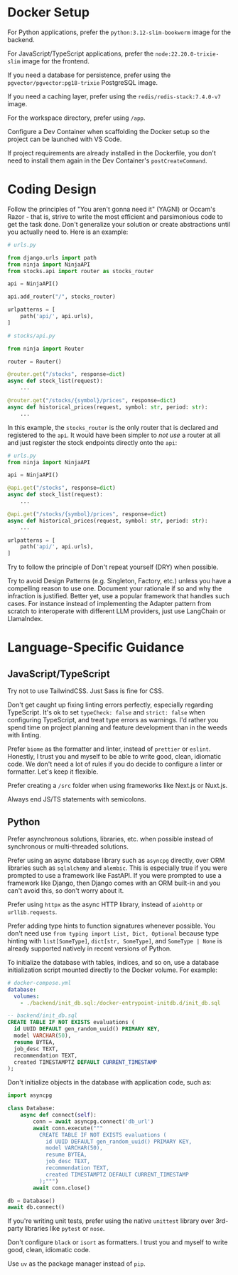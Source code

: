# Docker Setup

For Python applications, prefer the `python:3.12-slim-bookworm` image for the backend.

For JavaScript/TypeScript applications, prefer the `node:22.20.0-trixie-slim` image for the frontend.

If you need a database for persistence, prefer using the `pgvector/pgvector:pg18-trixie` PostgreSQL image.

If you need a caching layer, prefer using the `redis/redis-stack:7.4.0-v7` image.

For the workspace directory, prefer using `/app`.

Configure a Dev Container when scaffolding the Docker setup so the project can be launched with VS Code.

If project requirements are already installed in the Dockerfile, you don't need to install them again in the Dev Container's `postCreateCommand`.

# Coding Design

Follow the principles of "You aren't gonna need it" (YAGNI) or Occam's Razor -
that is, strive to write the most efficient and parsimonious code to get the task done. Don't generalize your solution or create abstractions until you actually need to.
Here is an example:

```python
# urls.py

from django.urls import path
from ninja import NinjaAPI
from stocks.api import router as stocks_router

api = NinjaAPI()

api.add_router("/", stocks_router)

urlpatterns = [
    path('api/', api.urls),
]
```

```python
# stocks/api.py

from ninja import Router

router = Router()

@router.get("/stocks", response=dict)
async def stock_list(request):
    ...

@router.get("/stocks/{symbol}/prices", response=dict)
async def historical_prices(request, symbol: str, period: str):
    ...
```

In this example, the `stocks_router` is the only router that is declared and registered to the `api`.
It would have been simpler to _not use_ a router at all and just register the stock endpoints directly onto the `api`:

```python
# urls.py
from ninja import NinjaAPI

api = NinjaAPI()

@api.get("/stocks", response=dict)
async def stock_list(request):
    ...

@api.get("/stocks/{symbol}/prices", response=dict)
async def historical_prices(request, symbol: str, period: str):
    ...

urlpatterns = [
    path('api/', api.urls),
]
```

Try to follow the principle of Don't repeat yourself (DRY) when possible.

Try to avoid Design Patterns (e.g. Singleton, Factory, etc.) unless you have a compelling reason to use one.
Document your rationale if so and why the infraction is justified. Better yet, use a popular framework that handles such cases.
For instance instead of implementing the Adapter pattern from scratch to interoperate with different LLM providers, just use LangChain or LlamaIndex.

# Language-Specific Guidance

## JavaScript/TypeScript

Try not to use TailwindCSS. Just Sass is fine for CSS.

Don't get caught up fixing linting errors perfectly, especially regarding TypeScript.
It's ok to set `typeCheck: false` and `strict: false` when configuring TypeScript, and treat type errors as warnings.
I'd rather you spend time on project planning and feature development than in the weeds with linting.

Prefer `biome` as the formatter and linter, instead of `prettier` or `eslint`.
Honestly, I trust you and myself to be able to write good, clean, idiomatic code.
We don't need a lot of rules if you do decide to configure a linter or formatter. Let's keep it flexible.

Prefer creating a `/src` folder when using frameworks like Next.js or Nuxt.js.

Always end JS/TS statements with semicolons.

## Python

Prefer asynchronous solutions, libraries, etc. when possible instead of synchronous or multi-threaded solutions.

Prefer using an async database library such as `asyncpg` directly, over ORM libraries such as `sqlalchemy` and `alembic`.
This is especially true if you were prompted to use a framework like FastAPI.
If you were prompted to use a framework like Django, then Django comes with an ORM built-in and you can't avoid this, so don't worry about it.

Prefer using `httpx` as the async HTTP library, instead of `aiohttp` or `urllib.requests`.

Prefer adding type hints to function signatures whenever possible.
You don't need use `from typing import List, Dict, Optional` because
type hinting with `list[SomeType]`, `dict[str, SomeType]`, and `SomeType | None`
is already supported natively in recent versions of Python.

To initialize the database with tables, indices, and so on, use a database initialization script mounted directly to the Docker volume.
For example:

```yaml
# docker-compose.yml
database:
  volumes:
    - ./backend/init_db.sql:/docker-entrypoint-initdb.d/init_db.sql
```

```sql
-- backend/init_db.sql
CREATE TABLE IF NOT EXISTS evaluations (
  id UUID DEFAULT gen_random_uuid() PRIMARY KEY,
  model VARCHAR(50),
  resume BYTEA,
  job_desc TEXT,
  recommendation TEXT,
  created TIMESTAMPTZ DEFAULT CURRENT_TIMESTAMP
);
```

Don't initialize objects in the database with application code, such as:

```python
import asyncpg

class Database:
    async def connect(self):
        conn = await asyncpg.connect('db_url')
        await conn.execute("""
          CREATE TABLE IF NOT EXISTS evaluations (
            id UUID DEFAULT gen_random_uuid() PRIMARY KEY,
            model VARCHAR(50),
            resume BYTEA,
            job_desc TEXT,
            recommendation TEXT,
            created TIMESTAMPTZ DEFAULT CURRENT_TIMESTAMP
          );""")
        await conn.close()

db = Database()
await db.connect()
```

If you're writing unit tests, prefer using the native `unittest` library over 3rd-party libraries like `pytest` or `nose`.

Don't configure `black` or `isort` as formatters. I trust you and myself to write good, clean, idiomatic code.

Use `uv` as the package manager instead of `pip`.
